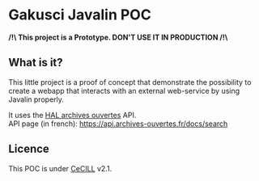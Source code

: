 # Gakusci Javalin POC #

**/!\ This project is a Prototype. DON'T USE IT IN PRODUCTION /!\\**

## What is it? ##

This little project is a proof of concept that demonstrate the possibility to create a webapp that interacts with an external web-service
by using Javalin properly.

It uses the [HAL archives ouvertes](https://hal.archives-ouvertes.fr) API.  
API page (in french): https://api.archives-ouvertes.fr/docs/search

## Licence ##

This POC is under [CeCILL](https://cecill.info/licences/Licence_CeCILL_V2.1-en.txt) v2.1.
